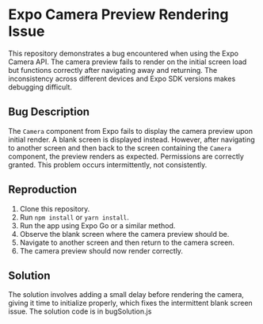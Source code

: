 # Expo Camera Preview Rendering Issue

This repository demonstrates a bug encountered when using the Expo Camera API. The camera preview fails to render on the initial screen load but functions correctly after navigating away and returning. The inconsistency across different devices and Expo SDK versions makes debugging difficult.

## Bug Description

The `Camera` component from Expo fails to display the camera preview upon initial render.  A blank screen is displayed instead.  However, after navigating to another screen and then back to the screen containing the `Camera` component, the preview renders as expected. Permissions are correctly granted.  This problem occurs intermittently, not consistently. 

## Reproduction

1. Clone this repository.
2. Run `npm install` or `yarn install`.
3. Run the app using Expo Go or a similar method.
4. Observe the blank screen where the camera preview should be.
5. Navigate to another screen and then return to the camera screen.
6. The camera preview should now render correctly. 

## Solution

The solution involves adding a small delay before rendering the camera, giving it time to initialize properly, which fixes the intermittent blank screen issue.   The solution code is in bugSolution.js